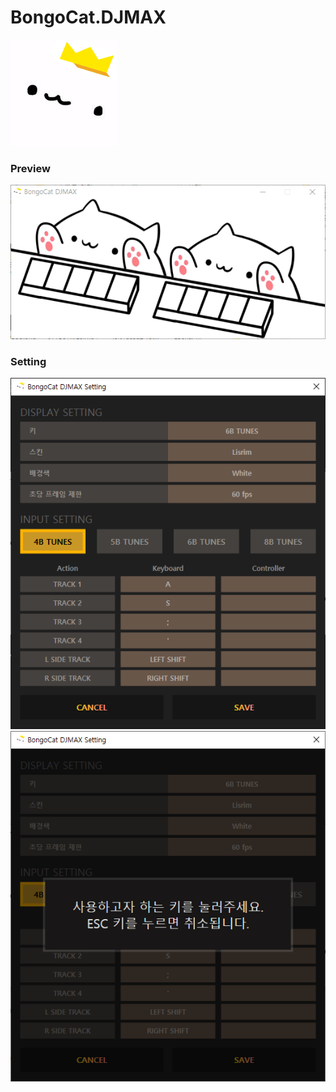 # BongoCat.DJMAX
![Icon](https://github.com/evan-choi/BongoCat.DJMAX/blob/master/Resources/bongocat.png?raw=true)

### Preview
![Preview](https://github.com/evan-choi/BongoCat.DJMAX/blob/master/Resources/preview.gif?raw=true)

### Setting
![Setting1](https://github.com/evan-choi/BongoCat.DJMAX/blob/master/Resources/setting1.png?raw=true)
![Setting2](https://github.com/evan-choi/BongoCat.DJMAX/blob/master/Resources/setting2.png?raw=true)
